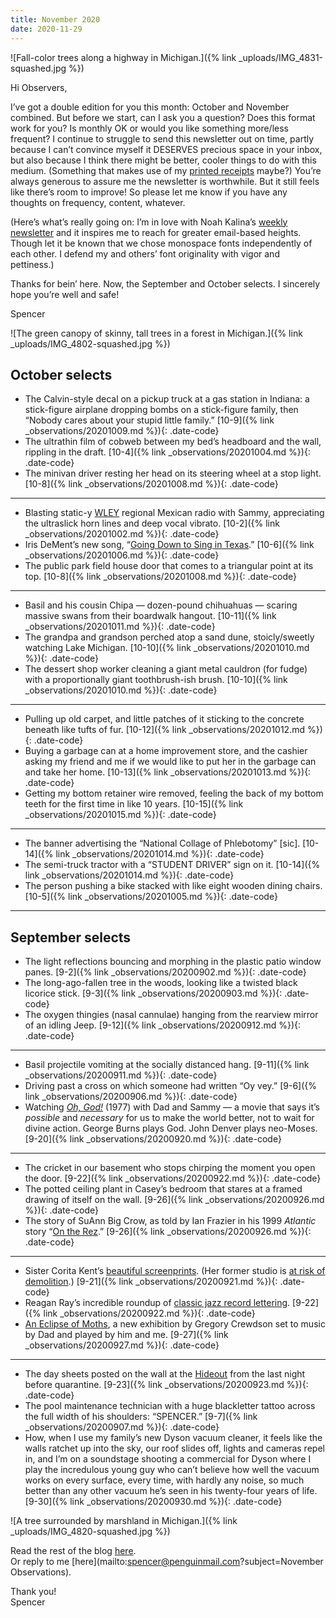 ```yaml
---
title: November 2020
date: 2020-11-29
---
```


![Fall-color trees along a highway in Michigan.]({% link _uploads/IMG_4831-squashed.jpg %})

Hi Observers,

I’ve got a double edition for you this month: October and November combined. But before we start, can I ask you a question? Does this format work for you? Is monthly OK or would you like something more/less frequent? I continue to struggle to send this newsletter out on time, partly because I can’t convince myself it DESERVES precious space in your inbox, but also because I think there might be better, cooler things to do with this medium. (Something that makes use of my [printed receipts](https://www.instagram.com/observationsinc/) maybe?) You’re always generous to assure me the newsletter is worthwhile. But it still feels like there’s room to improve! So please let me know if you have any thoughts on frequency, content, whatever.

(Here’s what’s really going on: I’m in love with Noah Kalina’s [weekly newsletter](https://mailchi.mp/6068da7c609b/noahkalina) and it inspires me to reach for greater email-based heights. Though let it be known that we chose monospace fonts independently of each other. I defend my and others’ font originality with vigor and pettiness.)

Thanks for bein’ here. Now, the September and October selects. I sincerely hope you’re well and safe!

Spencer

![The green canopy of skinny, tall trees in a forest in Michigan.]({% link _uploads/IMG_4802-squashed.jpg %})

## October selects

* The Calvin-style decal on a pickup truck at a gas station in Indiana: a stick-figure airplane dropping bombs on a stick-figure family, then “Nobody cares about your stupid little family.” [10-9]({% link _observations/20201009.md %}){: .date-code}
* The ultrathin film of cobweb between my bed’s headboard and the wall, rippling in the draft. [10-4]({% link _observations/20201004.md %}){: .date-code}
* The minivan driver resting her head on its steering wheel at a stop light. [10-8]({% link _observations/20201008.md %}){: .date-code}

***

* Blasting static-y [WLEY](https://www.lamusica.com/stations/wley) regional Mexican radio with Sammy, appreciating the ultraslick horn lines and deep vocal vibrato. [10-2]({% link _observations/20201002.md %}){: .date-code}
* Iris DeMent’s new song, “[Going Down to Sing in Texas](https://www.youtube.com/watch?v=WcMovG2SRN8&feature=youtu.be).” [10-6]({% link _observations/20201006.md %}){: .date-code}
* The public park field house door that comes to a triangular point at its top. [10-8]({% link _observations/20201008.md %}){: .date-code}

***

* Basil and his cousin Chipa — dozen-pound chihuahuas — scaring massive swans from their boardwalk hangout. [10-11]({% link _observations/20201011.md %}){: .date-code}
* The grandpa and grandson perched atop a sand dune, stoicly/sweetly watching Lake Michigan. [10-10]({% link _observations/20201010.md %}){: .date-code}
* The dessert shop worker cleaning a giant metal cauldron (for fudge) with a proportionally giant toothbrush-ish brush. [10-10]({% link _observations/20201010.md %}){: .date-code}

***

* Pulling up old carpet, and little patches of it sticking to the concrete beneath like tufts of fur. [10-12]({% link _observations/20201012.md %}){: .date-code}
* Buying a garbage can at a home improvement store, and the cashier asking my friend and me if we would like to put her in the garbage can and take her home. [10-13]({% link _observations/20201013.md %}){: .date-code}
* Getting my bottom retainer wire removed, feeling the back of my bottom teeth for the first time in like 10 years. [10-15]({% link _observations/20201015.md %}){: .date-code}

***

* The banner advertising the “National Collage of Phlebotomy” [sic]. [10-14]({% link _observations/20201014.md %}){: .date-code}
* The semi-truck tractor with a “STUDENT DRIVER” sign on it. [10-14]({% link _observations/20201014.md %}){: .date-code}
* The person pushing a bike stacked with like eight wooden dining chairs. [10-5]({% link _observations/20201005.md %}){: .date-code}

***

## September selects

* The light reflections bouncing and morphing in the plastic patio window panes. [9-2]({% link _observations/20200902.md %}){: .date-code}
* The long-ago-fallen tree in the woods, looking like a twisted black licorice stick. [9-3]({% link _observations/20200903.md %}){: .date-code}
* The oxygen thingies (nasal cannulae) hanging from the rearview mirror of an idling Jeep. [9-12]({% link _observations/20200912.md %}){: .date-code}

***

* Basil projectile vomiting at the socially distanced hang. [9-11]({% link _observations/20200911.md %}){: .date-code}
* Driving past a cross on which someone had written “Oy vey.” [9-6]({% link _observations/20200906.md %}){: .date-code}
* Watching *[Oh, God!](https://www.youtube.com/watch?v=GX8GGhp_2pA)* (1977) with Dad and Sammy — a movie that says it’s *possible* and *necessary* for us to make the world better, not to wait for divine action. George Burns plays God. John Denver plays neo-Moses. [9-20]({% link _observations/20200920.md %}){: .date-code}

***

* The cricket in our basement who stops chirping the moment you open the door. [9-22]({% link _observations/20200922.md %}){: .date-code}
* The potted ceiling plant in Casey’s bedroom that stares at a framed drawing of itself on the wall. [9-26]({% link _observations/20200926.md %}){: .date-code}
* The story of SuAnn Big Crow, as told by Ian Frazier in his 1999 *Atlantic* story “[On the Rez](https://www.theatlantic.com/magazine/archive/1999/12/on-the-rez/306239/).” [9-26]({% link _observations/20200926.md %}){: .date-code}

***

* Sister Corita Kent’s [beautiful screenprints](https://corita.org/collection). (Her former studio is [at risk of demolition](https://corita.org/action).) [9-21]({% link _observations/20200921.md %}){: .date-code}
* Reagan Ray’s incredible roundup of [classic jazz record lettering](https://reaganray.com/2020/09/22/jazz-lettering.html). [9-22]({% link _observations/20200922.md %}){: .date-code}
* [An Eclipse of Moths](https://www.youtube.com/watch?v=YYhGYZCc_hk&feature=emb_title), a new exhibition by Gregory Crewdson set to music by Dad and played by him and me. [9-27]({% link _observations/20200927.md %}){: .date-code}

***

* The day sheets posted on the wall at the [Hideout](https://www.hideoutchicago.com/) from the last night before quarantine. [9-23]({% link _observations/20200923.md %}){: .date-code}
* The pool maintenance technician with a huge blackletter tattoo across the full width of his shoulders: “SPENCER.” [9-7]({% link _observations/20200907.md %}){: .date-code}
* How, when I use my family’s new Dyson vacuum cleaner, it feels like the walls ratchet up into the sky, our roof slides off, lights and cameras repel in, and I’m on a soundstage shooting a commercial for Dyson where I play the incredulous young guy who can’t believe how well the vacuum works on every surface, every time, with hardly any noise, so much better than any other vacuum he’s seen in his twenty-four years of life. [9-30]({% link _observations/20200930.md %}){: .date-code}

![A tree surrounded by marshland in Michigan.]({% link _uploads/IMG_4820-squashed.jpg %})

Read the rest of the blog [here](https://spencertweedy.com/observations).  
Or reply to me [here](mailto:spencer@penguinmail.com?subject=November Observations).

Thank you!  
Spencer